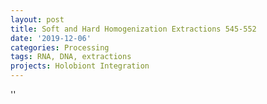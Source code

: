 ```yaml
---
layout: post
title: Soft and Hard Homogenization Extractions 545-552
date: '2019-12-06'
categories: Processing
tags: RNA, DNA, extractions
projects: Holobiont Integration
---
```



''



